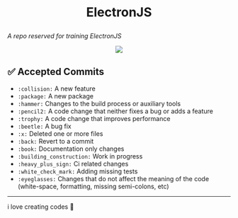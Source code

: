 

<h1 align="center">

ElectronJS

</h1>

*A repo reserved for training ElectronJS*

<p align="center">
	<p align="center">    
	 <img src="https://img.shields.io/badge/commit-REPOSITORY-RED.svg"/>    
	</p>
 </p>

## ✅ Accepted Commits

- `:collision:` A new feature
- `:package:` A new package
- `:hammer:` Changes to the build process or auxiliary tools
- `:pencil2:` A code change that neither fixes a bug or adds a feature
- `:trophy:` A code change that improves performance
- `:beetle:` A bug fix
- `:x:` Deleted one or more files
- `:back:` Revert to a commit
- `:book:` Documentation only changes
- `:building_construction:` Work in progress
- `:heavy_plus_sign:` Ci related changes
- `:white_check_mark:` Adding missing tests
- `:eyeglasses:` Changes that do not affect the meaning of the code (white-space, formatting, missing semi-colons, etc)

----

i love creating codes 💜
